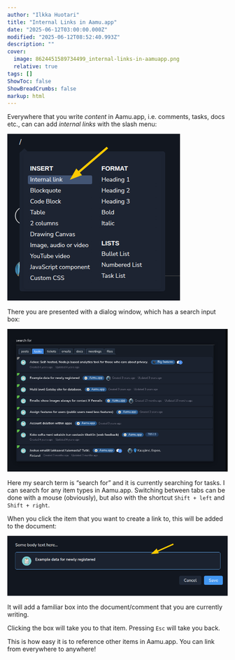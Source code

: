 ```yaml
---
author: "Ilkka Huotari"
title: "Internal Links in Aamu.app"
date: "2025-06-12T03:00:00.000Z"
modified: "2025-06-12T08:52:40.993Z"
description: ""
cover:
  image: 8624451589734499_internal-links-in-aamuapp.png
  relative: true
tags: []
ShowToc: false
ShowBreadCrumbs: false
markup: html
---
```


<p>Everywhere that you write <em>content</em> in Aamu.app, i.e. comments, tasks, docs etc., can can add <em>internal links</em> with the slash menu:</p><img src="9567158024223956_image.png" style="width: auto;" id="29421ff1-900e-41e9-a6f0-d7f048b315ec"><p>There you are presented with a dialog window, which has a search input box:</p><img src="1435869297912415_image.png" style="width: auto;" id="f6d27260-47a0-4bc6-867e-0cabbb0866ed"><p>Here my search term is “search for” and it is currently searching for tasks. I can search for any item types in Aamu.app. Switching between tabs can be done with a mouse (obviously), but also with the shortcut <code>Shift + left</code> and <code>Shift + right</code>.</p><p>When you click the item that you want to create a link to, this will be added to the document:</p><img src="6415156666543687_image.png" style="width: auto;" id="400092b6-6b18-4f5c-b818-e49d5aa616d2"><p>It will add a familiar box into the document/comment that you are currently writing. </p><p>Clicking the box will take you to that item. Pressing <code>Esc</code> will take you back.</p><p>This is how easy it is to reference other items in Aamu.app. You can link from everywhere to anywhere!</p><p></p>